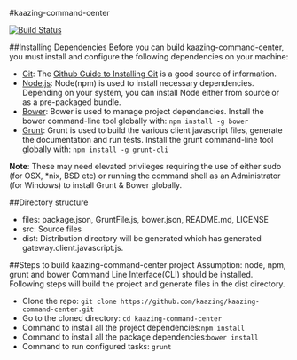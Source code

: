 #kaazing-command-center

[![Build Status][build-status-image]][build-status]

[build-status-image]: https://travis-ci.org/kaazing/kaazing-command-center.svg?branch=develop
[build-status]: https://travis-ci.org/kaazing/kaazing-command-center

##Installing Dependencies
Before you can build kaazing-command-center, you must install and configure the following dependencies on your machine:

* [Git](http://git-scm.com/): The [Github Guide to Installing Git](https://help.github.com/articles/set-up-git) is a good source of information.
* [Node.js](http://nodejs.org/): Node(npm) is used to install necessary dependencies. Depending on your system, you can install Node either from source or as a pre-packaged bundle.
* [Bower](http://bower.io/): Bower is used to manage project dependancies. Install the bower command-line tool globally with:  ```npm install -g bower```
* [Grunt](http://gruntjs.com/): Grunt is used to build the various client javascript files, generate the documentation and run tests. Install the grunt command-line tool globally with: ```npm install -g grunt-cli```

**Note**: These may need elevated privileges requiring the use of either sudo (for OSX, *nix, BSD etc) or running the command shell as an Administrator (for Windows) to install Grunt & Bower globally.

##Directory structure
* files: package.json, GruntFile.js, bower.json, README.md, LICENSE
* src: Source files
* dist: Distribution directory will be generated which has generated gateway.client.javascript.js.

##Steps to build kaazing-command-center project
Assumption: node, npm, grunt and bower Command Line Interface(CLI) should be installed. Following steps will build the project and generate files in the dist directory.

* Clone the repo: ```git clone https://github.com/kaazing/kaazing-command-center.git```
* Go to the cloned directory: ```cd kaazing-command-center```
* Command to install all the project dependencies:``` npm install ```
* Command to install all the package dependencies:``` bower install ```
* Command to run configured tasks: ```grunt```

